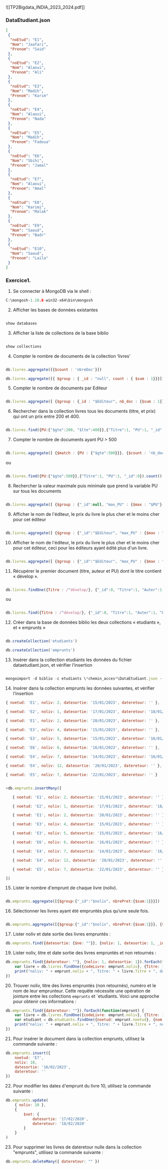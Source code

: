 ![[TP2Bigdata_INDIA_2023_2024.pdf]]

### DataEtudiant.json
```json
[
 {
  "noEtud": "E1",
  "Nom": "Jaafari",
  "Prenom": "Said"
 },
 {
  "noEtud": "E2",
  "Nom": "Alaoui",
  "Prenom": "Ali"
 },
 {
  "noEtud": "E3",
  "Nom": "Madih",
  "Prenom": "Karim"
 },
 {
  "noEtud": "E4",
  "Nom": "Alaoui",
  "Prenom": "Nada"
 },
 {
  "noEtud": "E5",
  "Nom": "Madih",
  "Prenom": "Fadoua"
 },
 {
  "noEtud": "E6",
  "Nom": "Sbihi",
  "Prenom": "Jamal"
 },
 {
  "noEtud": "E7",
  "Nom": "Alaoui",
  "Prenom": "Amal"
 },
 {
  "noEtud": "E8",
  "Nom": "Karimi",
  "Prenom": "Malak"
 },
 {
  "noEtud": "E9",
  "Nom": "Saoud",
  "Prenom": "Badr"
 },
 {
  "noEtud": "E10",
  "Nom": "Saoud",
  "Prenom": "Laila"
 }
]


```

### Exercice1.

1. Se connecter à MongoDB via le shell : 
```c
C:\mongosh-1.10.6-win32-x64\bin\mongosh
```
  

2. Afficher les bases de données existantes

```JAVASCRIPT

show databases

```

  

3. Afficher la liste de collections de la base biblio

```JAVASCRIPT

show collections

```

  

4. Compter le nombre de documents de la collection ‘livres’

```JAVASCRIPT

db.livres.aggregate([{$count : 'nbreDoc'}])

db.livres.aggregate([{ $group : { _id : "null", count : { $sum : 1}}}])

```

  

5. Compter le nombre de documents par Editeur

```JAVASCRIPT

db.livres.aggregate([ {$group : {_id : "$Editeur", nb_doc : {$sum : 1}}} ])

```

  

6. Rechercher dans la collection livres tous les documents (titre, et prix) qui ont un prix entre 200 et 400.

```JAVASCRIPT

db.livres.find({PU:{"$gte":200, "$lte":400}},{"Titre":1, "PU":1, "_id":0})

```

  

7. Compter le nombre de documents ayant PU > 500

```JAVASCRIPT

db.livres.aggregate([ {$match : {PU : {"$gte":500}}}, {$count : 'nb_doc_PU>500'} ])

```

ou

```JAVASCRIPT

db.livres.find({PU:{"$gte":500}},{"Titre":1, "PU":1, "_id":0}).count()

```

  

8. Rechercher la valeur maximale puis minimale que prend la variable PU sur tous les documents

```JAVASCRIPT

db.livres.aggregate([ {$group : {"_id":null, "max_PU" : {$max : "$PU"}, "min_PU" : {$min : "$PU"}} }  ])

```

  

9. Afficher le nom de l'éditeur, le prix du livre le plus cher et le moins cher pour cet éditeur

```JAVASCRIPT

db.livres.aggregate([ {$group : {"_id":"$Editeur", "max_PU" : {$max : "$PU"}, "min_PU" : {$min : "$PU"}} }  ])

```

  

10. Afficher le nom de l'éditeur, le prix du livre le plus cher et le moins cher pour cet éditeur, ceci pour les éditeurs ayant édité plus d'un livre.

```JAVASCRIPT

db.livres.aggregate([ {$group : {"_id":"$Editeur", "max_PU" : {$max : "$PU"}, "min_PU" : {$min : "$PU"}, nbre:{$sum:1}} }, {$match: {'nbre':{"$gte":2}}}  ])

```

  

11. Récupérer le premier document (titre, auteur et PU) dont le titre contient « dévelop ».

```JAVASCRIPT

db.livres.findOne({Titre : /^dévelop/}, {"_id":0, "Titre":1, "Auter":1, "PU":1})

```

ou

```JAVASCRIPT

db.livres.find({Titre : /^dévelop/}, {"_id":0, "Titre":1, "Auter":1, "PU":1}).limit(1)

```

  

12. Créer dans la base de données biblio les deux collections « etudiants », et « emprunts »

```JAVASCRIPT

db.createCollection('etudiants')

db.createCollection('emprunts')
```


  

13. Insérer dans la collection etudiants les données du fichier dataetudiant.json, et vérifier l’insertion

```JAVASCRIPT

mongoimport -d biblio -c etudiants \*chemin_acces*\DataEtudiant.json --jsonArray

```

  

14. Insérer dans la collection emprunts les données suivantes, et vérifier l’insertion
```JAVASCRIPT
{ noetud: 'E1', noliv: 2, datesortie: '15/01/2023', dateretour: '' },

{ noetud: 'E2', noliv: 1, datesortie: '17/01/2023', dateretour: '18/01/2023' },

{ noetud: 'E1', noliv: 2, datesortie: '20/01/2023', dateretour: '' },

{ noetud: 'E3', noliv: 4, datesortie: '15/01/2023', dateretour: '' },

{ noetud: 'E3', noliv: 5, datesortie: '15/01/2023', dateretour: '16/01/2023' },

{ noetud: 'E6', noliv: 6, datesortie: '16/01/2023', dateretour: '' },

{ noetud: 'E4', noliv: 7, datesortie: '14/01/2023', dateretour: '16/01/2023' },

{ noetud: 'E4', noliv: 12, datesortie: '20/01/2023', dateretour: '' },

{ noetud: 'E5', noliv: 7, datesortie: '22/01/2023', dateretour: '' }
```
  

```JAVASCRIPT

>db.emprunts.insertMany([

   { noetud: 'E1', noliv: 2, datesortie: '15/01/2023', dateretour: '' },

   { noetud: 'E2', noliv: 1, datesortie: '17/01/2023', dateretour: '18/01/2023' },

   { noetud: 'E1', noliv: 2, datesortie: '20/01/2023', dateretour: '' },

   { noetud: 'E3', noliv: 4, datesortie: '15/01/2023', dateretour: '' },

   { noetud: 'E3', noliv: 5, datesortie: '15/01/2023', dateretour: '16/01/2023' },

   { noetud: 'E6', noliv: 6, datesortie: '16/01/2023', dateretour: '' },

   { noetud: 'E4', noliv: 7, datesortie: '14/01/2023', dateretour: '16/01/2023' },

   { noetud: 'E4', noliv: 12, datesortie: '20/01/2023', dateretour: '' },

   { noetud: 'E5', noliv: 7, datesortie: '22/01/2023', dateretour: '' }

])

```

  

15. Lister le nombre d'emprunt de chaque livre (noliv).

```JAVASCRIPT

db.emprunts.aggregate([{$group:{"_id":"$noliv", nbrePret:{$sum:1}}}])

```

  

16. Sélectionner les livres ayant été empruntés plus qu’une seule fois.

```JAVASCRIPT

db.emprunts.aggregate([{$group:{"_id":"$noliv", nbrePret:{$sum:1}}}, {$match:{"nbrePret" : {"$gt":1}}}])

```

  


17. Lister noliv et date sortie des livres empruntés :

```JAVASCRIPT
db.emprunts.find({datesortie: {$ne: ""}}, {noliv: 1, datesortie: 1, _id: 0})
```

19. Lister noliv, titre et date sortie des livres empruntés et non retournés :

```JAVASCRIPT
db.emprunts.find({dateretour: ""}, {noliv: 1, datesortie: 1}).forEach(function(emprunt) {
    var livre = db.livres.findOne({codeLivre: emprunt.noliv}, {Titre: 1});
    print("noliv: " + emprunt.noliv + ", Titre: " + livre.Titre + ", datesortie: " + emprunt.datesortie);
})
```

20. Trouver noliv, titre des livres empruntés (non retournés), numéro et le nom de leur emprunteur. Cette requête nécessite une opération de jointure entre les collections `emprunts` et `etudiants. Voici une approche pour obtenir ces informations :

```JAVASCRIPT
db.emprunts.find({dateretour: ""}).forEach(function(emprunt) {
    var livre = db.livres.findOne({codeLivre: emprunt.noliv}, {Titre: 1});
    var etudiant = db.etudiants.findOne({noetud: emprunt.noetud}, {nom: 1, prenom: 1});
    print("noliv: " + emprunt.noliv + ", Titre: " + livre.Titre + ", noetud: " + emprunt.noetud + ", Emprunteur: " + etudiant.nom + " " + etudiant.prenom);
})
```

21. Pour insérer le document dans la collection emprunts, utilisez la commande suivante :

```JAVASCRIPT
db.emprunts.insert({
    noetud: 'E7',
    noliv: 10,
    datesortie: '16/02/2023',
    dateretour: ''
})
```

22. Pour modifier les dates d'emprunt du livre 10, utilisez la commande suivante :

```JAVASCRIPT
db.emprunts.update(
    { noliv: 10 },
    {
        $set: {
            datesortie: '17/02/2020',
            dateretour: '18/02/2020'
        }
    }
)
```

23. Pour supprimer les livres de dateretour nulle dans la collection "emprunts", utilisez la commande suivante :

```JAVASCRIPT
db.emprunts.deleteMany({ dateretour: "" })
```
